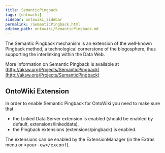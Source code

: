 ```yaml
---
title: SemanticPingback
tags: [ontowiki]
sidebar: ontowiki_sidebar
permalink: /SemanticPingback.html
editme_path: ontowiki/SemanticPingback.md
---
```

The Semantic Pingback mechanism is an extension of the well-known Pingback method, a technological cornerstone of the blogosphere, thus supporting the interlinking within the Data Web.

More Information on Semantic Pingback is available at [http://aksw.org/Projects/SemanticPingback](http://aksw.org/Projects/SemanticPingback)

## OntoWiki Extension

In order to enable Semantic Pingback for OntoWiki you need to make sure that

- the Linked Data Server extension is enabled (should be enabled by default, extensions/linkeddata),
- the Pingback extensions (extensions/pingback) is enabled.

The extensions can be enabled by the ExtensionManager (in the Extras menu or <tt>&lt;your-ow&gt;/exconf</tt>).

